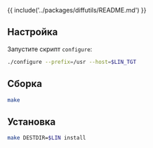 {{ include('../packages/diffutils/README.md') }}

## Настройка

Запустите скрипт `configure`:

```bash
./configure --prefix=/usr --host=$LIN_TGT
```

## Сборка

```bash
make
```

## Установка

```bash
make DESTDIR=$LIN install
```
